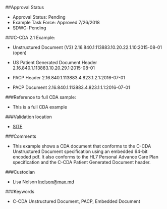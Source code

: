 ##Approval Status 

* Approval Status: Pending
* Example Task Force: Approved 7/26/2018
* SDWG: Pending

###C-CDA 2.1 Example: 

* Unstructured Document (V3) 2.16.840.1.113883.10.20.22.1.10:2015-08-01 (open)

* US Patient Generated Document Header 2.16.840.1.113883.10.20.29.1:2015-08-01
* PACP Header 2.16.840.1.113883.4.823.1.2.1:2016-07-01
* PACP Document 2.16.840.1.113883.4.823.1.1.1:2016-07-01

###Reference to full CDA sample:
* This is a full CDA example


###Validation location

* [SITE](https://sitenv.org/sandbox-ccda/ccda-validator)


###Comments

* This example shows a CDA document that conforms to the C-CDA Unstructured Document specification using an embedded 64-bit encoded pdf. It also conforms to the HL7 Personal Advance Care Plan specification and the C-CDA Patient Generated Document header.

###Custodian

* Lisa Nelson lnelson@max.md 


###Keywords

* C-CDA Unstructured Document, PACP, Embedded Document


